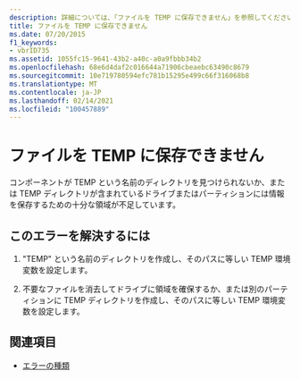 ```yaml
---
description: 詳細については、「ファイルを TEMP に保存できません」を参照してください。
title: ファイルを TEMP に保存できません
ms.date: 07/20/2015
f1_keywords:
- vbrID735
ms.assetid: 1055fc15-9641-43b2-a40c-a0a9fbbb34b2
ms.openlocfilehash: 68e6d4daf2c016644a71906cbeaebc63490c8679
ms.sourcegitcommit: 10e719780594efc781b15295e499c66f316068b8
ms.translationtype: MT
ms.contentlocale: ja-JP
ms.lasthandoff: 02/14/2021
ms.locfileid: "100457889"
---
```

# <a name="cannot-save-file-to-temp"></a>ファイルを TEMP に保存できません

コンポーネントが TEMP という名前のディレクトリを見つけられないか、または TEMP ディレクトリが含まれているドライブまたはパーティションには情報を保存するための十分な領域が不足しています。  
  
## <a name="to-correct-this-error"></a>このエラーを解決するには  
  
1. "TEMP" という名前のディレクトリを作成し、そのパスに等しい TEMP 環境変数を設定します。  
  
2. 不要なファイルを消去してドライブに領域を確保するか、または別のパーティションに TEMP ディレクトリを作成し、そのパスに等しい TEMP 環境変数を設定します。  
  
## <a name="see-also"></a>関連項目

- [エラーの種類](../programming-guide/language-features/error-types.md)
